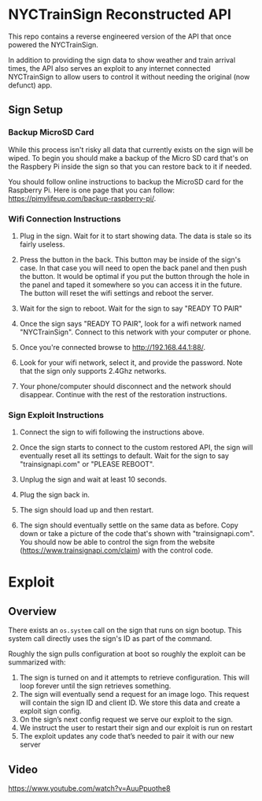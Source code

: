 # NYCTrainSign Reconstructed API

This repo contains a reverse engineered version of the API that once powered the NYCTrainSign. 

In addition to providing the sign data to show weather and train arrival times, the API also serves an exploit to any internet connected NYCTrainSign to allow users to control it without needing the original (now defunct) app.

## Sign Setup

### Backup MicroSD Card

While this process isn't risky all data that currently exists on the sign will be wiped. To begin you should make a backup of the Micro SD card that's on the Raspbery Pi inside the sign so that you can restore back to it if needed. 

You should follow online instructions to backup the MicroSD card for the Raspberry Pi. Here is one page that you can follow: https://pimylifeup.com/backup-raspberry-pi/. 

### Wifi Connection Instructions

1. Plug in the sign. Wait for it to start showing data. The data is stale so its fairly useless. 

2. Press the button in the back. This button may be inside of the sign's case. In that case you will need to open the back panel and then push the button. It would be optimal if you put the button through the hole in the panel and taped it somewhere so you can access it in the future. The button will reset the wifi settings and reboot the server. 

3. Wait for the sign to reboot. Wait for the sign to say "READY TO PAIR"

4. Once the sign says "READY TO PAIR", look for a wifi network named "NYCTrainSign". Connect to this network with your computer or phone. 

5. Once you're connected browse to http://192.168.44.1:88/.

6. Look for your wifi network, select it, and provide the password. Note that the sign only supports 2.4Ghz networks. 

7. Your phone/computer should disconnect and the network should disappear. Continue with the rest of the restoration instructions.

### Sign Exploit Instructions

1. Connect the sign to wifi following the instructions above. 

2. Once the sign starts to connect to the custom restored API, the sign will eventually reset all its settings to default. Wait for the sign to say "trainsignapi.com" or "PLEASE REBOOT". 

3. Unplug the sign and wait at least 10 seconds. 

4. Plug the sign back in.

5. The sign should load up and then restart.

6. The sign should eventually settle on the same data as before. Copy down or take a picture of the code that's shown with "trainsignapi.com". You should now be able to control the sign from the website (https://www.trainsignapi.com/claim) with the control code. 

# Exploit

## Overview

There exists an `os.system` call on the sign that runs on sign bootup. This system call directly uses the sign's ID as part of the command. 

Roughly the sign pulls configuration at boot so roughly the exploit can be summarized with:

1. The sign is turned on and it attempts to retrieve configuration. This will loop forever until the sign retrieves something.
2. The sign will eventually send a request for an image logo. This request will contain the sign ID and client ID. We store this data and create a exploit sign config. 
3. On the sign’s next config request we serve our exploit to the sign. 
4. We instruct the user to restart their sign and our exploit is run on restart
5. The exploit updates any code that’s needed to pair it with our new server

## Video

https://www.youtube.com/watch?v=AuuPpuothe8
